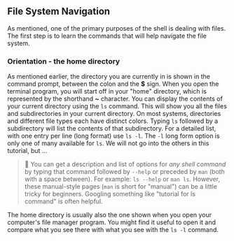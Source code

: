 ## File System Navigation
As mentioned, one of the primary purposes of the shell is dealing with files.
The first step is to learn the commands that will help navigate the file system.

### Orientation - the home directory
As mentioned earlier, the directory you are currently in is shown in the command prompt, between the colon and the **$** sign.
When you open the terminal program, you will start off in your "home" directory, which is represented by the shorthand **~** character.
You can display the contents of your current directory using the `ls` command. This will show you all the files and subdirectories
in your current directory. On most systems, directories and different file types each have distinct colors.
Typing `ls` followed by a subdirectory will list the contents of that subdirectory.
For a detailed list, with one entry per line (long format) use `ls -l`.
The `-l` long form option is only one of many available for `ls`. We will not go into the others in this tutorial, but ...

>  📝 You can get a description and list of options for *any shell command* by typing that command followed by `--help` or preceded by `man` (both with a space between).
> For example: `ls --help` or `man ls`. However, these manual-style pages (`man` is short for "manual") can be a little tricky for beginners.
> Googling something like "tutorial for ls command" is often helpful.

The home directory is usually also the one shown when you open your computer's file manager program.
You might find it useful to open it and compare what you see there with what you see with the `ls -l` command.  



 
